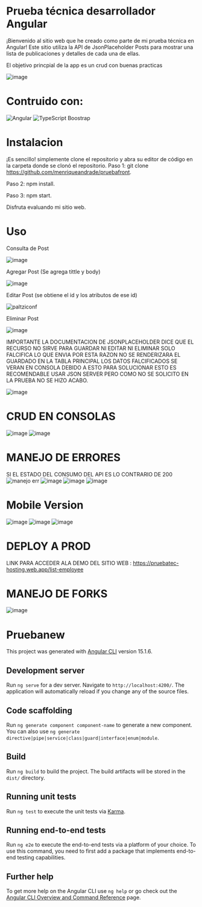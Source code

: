 

# Prueba técnica desarrollador Angular

¡Bienvenido al sitio web que he creado como parte de mi prueba técnica en Angular! Este sitio utiliza la API de JsonPlaceholder Posts para mostrar una lista de publicaciones y detalles de cada una de ellas.

El objetivo princpial de la app es un crud con buenas practicas

![image](https://user-images.githubusercontent.com/56304628/233005636-073170e4-789d-451f-b3b4-09a591ce3b12.png)
# Contruido con:
  ![Angular](https://img.shields.io/badge/angular-%23DD0031.svg?style=for-the-badge&logo=angular&logoColor=white)
  ![TypeScript](https://img.shields.io/badge/typescript-%23007ACC.svg?style=for-the-badge&logo=typescript&logoColor=white)
  Boostrap
  
  
# Instalacion
  ¡Es sencillo! simplemente clone el repositorio y abra su editor de código en la carpeta donde se clonó el repositorio.
  Paso 1: git clone https://github.com/menriqueandrade/pruebafront.
  
  
  
  Paso 2: npm install.
  
  
  Paso 3: npm start.
  
  
  
  Disfruta evaluando mi sitio web.
  

# Uso
Consulta de Post

![image](https://user-images.githubusercontent.com/56304628/233136471-5292f324-3e3d-4011-b26c-9acc73bde086.png)

Agregar Post (Se agrega tittle y body)

![image](https://user-images.githubusercontent.com/56304628/233005936-c2810c0b-3343-4ea7-b76e-32632216cf99.png)

Editar Post (se obtiene el id y los atributos de ese id)

![paltziconf](https://res.cloudinary.com/dwypfa60z/image/upload/v1681880900/edit_zeevhb.png)

Eliminar Post

![image](https://user-images.githubusercontent.com/56304628/233136637-b28f7642-f4c3-44ab-8a17-39506f36bd8e.png)

IMPORTANTE LA DOCUMENTACION DE JSONPLACEHOLDER DICE QUE EL RECURSO NO SIRVE PARA GUARDAR NI EDITAR NI ELIMINAR SOLO FALCIFICA LO QUE ENVIA
POR ESTA RAZON NO SE RENDERIZARA EL GUARDADO EN LA TABLA PRINCIPAL LOS DATOS FALCIFICADOS SE VERAN EN CONSOLA DEBIDO A ESTO PARA SOLUCIONAR ESTO ES RECOMENDABLE USAR JSON SERVER PERO COMO NO SE SOLICITO EN LA PRUEBA NO SE HIZO ACABO.


![image](https://user-images.githubusercontent.com/56304628/232973272-099e2f3a-d85d-4fd1-874c-f4df3ffa3643.png)

# CRUD EN CONSOLAS
![image](https://user-images.githubusercontent.com/56304628/233135405-dfc102db-becc-4067-8978-8c418295255a.png)
![image](https://user-images.githubusercontent.com/56304628/233136004-c96ae7be-9970-4171-bc04-4a86bd27dc60.png)
# MANEJO DE ERRORES
SI EL ESTADO DEL CONSUMO DEL API ES LO CONTRARIO DE 200 
![manejo err](https://user-images.githubusercontent.com/56304628/232973808-d0b92837-670b-4c27-b5f2-fbf343cc9bba.PNG)
![image](https://user-images.githubusercontent.com/56304628/233137229-635b6fb9-4412-4bb9-8b4a-d0f599c880ac.png)
![image](https://user-images.githubusercontent.com/56304628/233137393-6eb4296d-aea9-4633-afc3-eab214ac4845.png)
![image](https://user-images.githubusercontent.com/56304628/233137554-0c4bd22a-7cc4-4e73-83db-bbe1e8275064.png)

# Mobile Version
![image](https://user-images.githubusercontent.com/56304628/233137779-8cc1d207-cfa2-43fc-9e8f-785ba68ba1a4.png)
![image](https://user-images.githubusercontent.com/56304628/233137868-8b64066d-7d6a-4506-b131-4373dac22798.png)
![image](https://user-images.githubusercontent.com/56304628/233137966-8d7315f3-7be3-41f2-af22-d392955cf232.png)

# DEPLOY A PROD
LINK PARA ACCEDER ALA DEMO DEL SITIO WEB : https://pruebatec-hosting.web.app/list-employee

# MANEJO DE FORKS
![image](https://user-images.githubusercontent.com/56304628/233139415-9c2a810a-3cad-4ff2-8412-72e57485550b.png)

# Pruebanew

This project was generated with [Angular CLI](https://github.com/angular/angular-cli) version 15.1.6.

## Development server

Run `ng serve` for a dev server. Navigate to `http://localhost:4200/`. The application will automatically reload if you change any of the source files.

## Code scaffolding

Run `ng generate component component-name` to generate a new component. You can also use `ng generate directive|pipe|service|class|guard|interface|enum|module`.

## Build

Run `ng build` to build the project. The build artifacts will be stored in the `dist/` directory.

## Running unit tests

Run `ng test` to execute the unit tests via [Karma](https://karma-runner.github.io).

## Running end-to-end tests

Run `ng e2e` to execute the end-to-end tests via a platform of your choice. To use this command, you need to first add a package that implements end-to-end testing capabilities.

## Further help

To get more help on the Angular CLI use `ng help` or go check out the [Angular CLI Overview and Command Reference](https://angular.io/cli) page.
